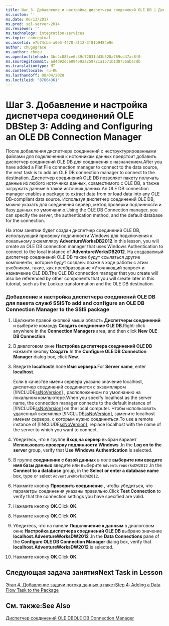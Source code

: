 ```yaml
---
title: Шаг 3. Добавление и настройка диспетчера соединений OLE DB | Документы Майкрософт
ms.custom: ''
ms.date: 06/13/2017
ms.prod: sql-server-2014
ms.reviewer: ''
ms.technology: integration-services
ms.topic: conceptual
ms.assetid: e7b74cba-a0e5-4478-af12-3f81b9484e9e
author: chugugrace
ms.author: chugu
ms.openlocfilehash: 3bc4c885ce6c39c72031dd3b528a769cd47ac8f0
ms.sourcegitcommit: ad4d92dce894592a259721a1571b1d8736abacdb
ms.translationtype: MT
ms.contentlocale: ru-RU
ms.lasthandoff: 08/04/2020
ms.locfileid: "87664361"
---
```

# <a name="step-3-adding-and-configuring-an-ole-db-connection-manager"></a><span data-ttu-id="35c31-102">Шаг 3. Добавление и настройка диспетчера соединений OLE DB</span><span class="sxs-lookup"><span data-stu-id="35c31-102">Step 3: Adding and Configuring an OLE DB Connection Manager</span></span>
  <span data-ttu-id="35c31-103">После добавления диспетчера соединений с неструктурированными файлами для подключения к источникам данных предстоит добавить диспетчер соединений OLE DB для соединения с назначением.</span><span class="sxs-lookup"><span data-stu-id="35c31-103">After you have added a Flat File connection manager to connect to the data source, the next task is to add an OLE DB connection manager to connect to the destination.</span></span> <span data-ttu-id="35c31-104">Диспетчер соединений OLE DB позволяет пакету получать данные из любого источника данных, совместимого с OLE DB, а также загружать данные в такой источник данных.</span><span class="sxs-lookup"><span data-stu-id="35c31-104">An OLE DB connection manager enables a package to extract data from or load data into any OLE DB-compliant data source.</span></span> <span data-ttu-id="35c31-105">Используя диспетчер соединений OLE DB, можно указать для соединения сервер, метод проверки подлинности и базу данных по умолчанию.</span><span class="sxs-lookup"><span data-stu-id="35c31-105">Using the OLE DB Connection manager, you can specify the server, the authentication method, and the default database for the connection.</span></span>  
  
 <span data-ttu-id="35c31-106">На этом занятии будет создан диспетчер соединений OLE DB, использующий проверку подлинности Windows для подключения к локальному экземпляру **AdventureWorksDB2012**.</span><span class="sxs-lookup"><span data-stu-id="35c31-106">In this lesson, you will create an OLE DB connection manager that uses Windows Authentication to connect to the local instance of **AdventureWorksDB2012**.</span></span> <span data-ttu-id="35c31-107">На создаваемый диспетчер соединений OLE DB также будут ссылаться другие компоненты, которые будут созданы позже в ходе работы с этим учебником, такие, как преобразование «Уточняющий запрос» и назначение OLE DB.</span><span class="sxs-lookup"><span data-stu-id="35c31-107">The OLE DB connection manager that you create will also be referenced by other components that you will create later in this tutorial, such as the Lookup transformation and the OLE DB destination.</span></span>  
  
### <a name="to-add-and-configure-an-ole-db-connection-manager-to-the-ssis-package"></a><span data-ttu-id="35c31-108">Добавление и настройка диспетчера соединений OLE DB для пакета служб SSIS</span><span class="sxs-lookup"><span data-stu-id="35c31-108">To add and configure an OLE DB Connection Manager to the SSIS package</span></span>  
  
1.  <span data-ttu-id="35c31-109">Щелкните правой кнопкой мыши область **Диспетчеры соединений** и выберите команду **Создать соединение OLE DB**.</span><span class="sxs-lookup"><span data-stu-id="35c31-109">Right-click anywhere in the **Connection Managers** area, and then click **New OLE DB Connection**.</span></span>  
  
2.  <span data-ttu-id="35c31-110">В диалоговом окне **Настройка диспетчера соединений OLE DB** нажмите кнопку **Создать**.</span><span class="sxs-lookup"><span data-stu-id="35c31-110">In the **Configure OLE DB Connection Manager** dialog box, click **New**.</span></span>  
  
3.  <span data-ttu-id="35c31-111">Введите **localhost**в поле **Имя сервера**.</span><span class="sxs-lookup"><span data-stu-id="35c31-111">For **Server name**, enter **localhost**.</span></span>  
  
     <span data-ttu-id="35c31-112">Если в качестве имени сервера указано значение localhost, диспетчер соединений соединяется с экземпляром [!INCLUDE[ssNoVersion](../includes/ssnoversion-md.md)] , расположенном по умолчанию на локальном компьютере.</span><span class="sxs-lookup"><span data-stu-id="35c31-112">When you specify localhost as the server name, the connection manager connects to the default instance of [!INCLUDE[ssNoVersion](../includes/ssnoversion-md.md)] on the local computer.</span></span> <span data-ttu-id="35c31-113">Чтобы использовать удаленный экземпляр [!INCLUDE[ssNoVersion](../includes/ssnoversion-md.md)], замените localhost именем сервера, с которым нужно соединиться.</span><span class="sxs-lookup"><span data-stu-id="35c31-113">To use a remote instance of [!INCLUDE[ssNoVersion](../includes/ssnoversion-md.md)], replace localhost with the name of the server to which you want to connect.</span></span>  
  
4.  <span data-ttu-id="35c31-114">Убедитесь, что в группе **Вход на сервер** выбран вариант **Использовать проверку подлинности Windows** .</span><span class="sxs-lookup"><span data-stu-id="35c31-114">In the **Log on to the server** group, verify that **Use Windows Authentication** is selected.</span></span>  
  
5.  <span data-ttu-id="35c31-115">В группе **соединение с базой данных** в поле **выберите или введите имя базы данных** введите или выберите `AdventureWorksDW2012` .</span><span class="sxs-lookup"><span data-stu-id="35c31-115">In the **Connect to a database** group, in the **Select or enter a database name** box, type or select `AdventureWorksDW2012`.</span></span>  
  
6.  <span data-ttu-id="35c31-116">Нажмите кнопку **Проверить соединение** , чтобы убедиться, что параметры соединения указаны правильно.</span><span class="sxs-lookup"><span data-stu-id="35c31-116">Click **Test Connection** to verify that the connection settings you have specified are valid.</span></span>  
  
7.  <span data-ttu-id="35c31-117">Нажмите кнопку **ОК**.</span><span class="sxs-lookup"><span data-stu-id="35c31-117">Click **OK**.</span></span>  
  
8.  <span data-ttu-id="35c31-118">Нажмите кнопку **ОК**.</span><span class="sxs-lookup"><span data-stu-id="35c31-118">Click **OK**.</span></span>  
  
9. <span data-ttu-id="35c31-119">Убедитесь, что на панели **Подключение к данным** в диалоговом окне **Настройка диспетчера соединений OLE DB** выбрано значение **localhost.AdventureWorksDW2012** .</span><span class="sxs-lookup"><span data-stu-id="35c31-119">In the **Data Connections** pane of the **Configure OLE DB Connection Manager** dialog box, verify that **localhost.AdventureWorksDW2012** is selected.</span></span>  
  
10. <span data-ttu-id="35c31-120">Нажмите кнопку **ОК**.</span><span class="sxs-lookup"><span data-stu-id="35c31-120">Click **OK**.</span></span>  
  
## <a name="next-task-in-lesson"></a><span data-ttu-id="35c31-121">Следующая задача занятия</span><span class="sxs-lookup"><span data-stu-id="35c31-121">Next Task in Lesson</span></span>  
 [<span data-ttu-id="35c31-122">Этап 4. Добавление задачи потока данных в пакет</span><span class="sxs-lookup"><span data-stu-id="35c31-122">Step 4: Adding a Data Flow Task to the Package</span></span>](lesson-1-4-adding-a-data-flow-task-to-the-package.md)  
  
## <a name="see-also"></a><span data-ttu-id="35c31-123">См. также:</span><span class="sxs-lookup"><span data-stu-id="35c31-123">See Also</span></span>  
 [<span data-ttu-id="35c31-124">Диспетчер соединений OLE DB</span><span class="sxs-lookup"><span data-stu-id="35c31-124">OLE DB Connection Manager</span></span>](connection-manager/ole-db-connection-manager.md)  
  
  
